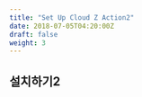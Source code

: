 ```yaml
---
title: "Set Up Cloud Z Action2"
date: 2018-07-05T04:20:00Z
draft: false
weight: 3
---
```


## 설치하기2